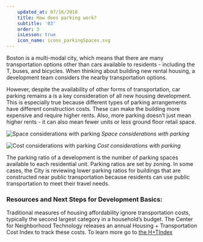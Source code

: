 ```yaml
---
    updated_at: 07/16/2018
    title: How does parking work?
    subtitle: '03'
    order: 3
    isLesson: true
    icon_name: icons_parkingSpaces.svg
---
```


Boston is a multi-modal city, which means that there are many transportation options other than cars available to residents - including the T, buses, and bicycles. When thinking about building new rental housing, a development team considers the nearby transportation options.

However, despite the availability of other forms of transportation, car parking remains a is a key consideration of all new housing development. This is especially true because different types of parking arrangements have different construction costs. These can make the building more expensive and require higher rents. Also, more parking doesn’t just mean higher rents - it can also mean fewer units or less ground floor retail space.

![Space considerations with parking](/housingilab/images/diagrams_parking.jpg "Space considerations with parking")
*Space considerations with parking*


![Cost considerations with parking](/housingilab/images/diagrams_parkingStack.jpg "Cost considerations with parking")
*Cost considerations with parking*

The parking ratio of a development is the number of parking spaces available to each residential unit. Parking ratios are set by zoning. In some cases, the City is reviewing lower parking ratios for buildings that are constructed near public transportation because residents can use public transportation to meet their travel needs.

### Resources and Next Steps for Development Basics:
Traditional measures of housing affordability ignore transportation costs, typically the second largest category in a household’s budget. The Center for Neighborhood Technology releases an annual Housing + Transportation Cost Index to track these costs.
To learn more go to [the H+TIndex](https://htaindex.cnt.org/)
